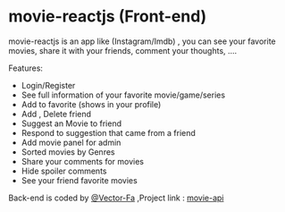 # movie-reactjs (Front-end)
movie-reactjs is an app like (Instagram/Imdb) , you can see your favorite movies, share it with your friends, comment your thoughts, .... 


Features: <br/>
- Login/Register <br/>
- See full information of your favorite movie/game/series <br/>
- Add to favorite (shows in your profile) <br/>
- Add , Delete friend <br/>
- Suggest an Movie to friend <br/>
- Respond to suggestion that came from a friend  <br/>
- Add movie panel for admin <br/>
- Sorted movies by Genres  <br/>
- Share your comments for movies  <br/>
- Hide spoiler comments  <br/>
- See your friend favorite movies  <br/>

Back-end is coded by [@Vector-Fa](https://www.github.com/Vector-Fa) ,Project link : [movie-api](https://github.com/Vector-Fa/movie-api)

